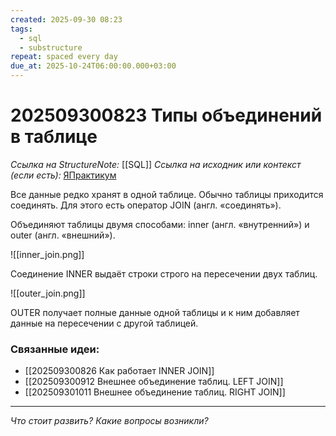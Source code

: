 ```yaml
---
created: 2025-09-30 08:23
tags:
  - sql
  - substructure
repeat: spaced every day
due_at: 2025-10-24T06:00:00.000+03:00
---
```

# 202509300823 Типы объединений в таблице

*Ссылка на StructureNote:* [[SQL]]
*Ссылка на исходник или контекст (если есть):* [ЯПрактикум](https://practicum.yandex.ru/learn/backend-nodejs/courses/a4214ab0-2146-4152-b90e-651bf4c7ca5e/sprints/564244/topics/1b53ba64-4733-4307-b1cd-4bdadedf0af9/lessons/c7280fc1-553f-48ff-8e34-229c164583f9/)

Все данные редко хранят в одной таблице. Обычно таблицы приходится соединять.
Для этого есть оператор JOIN (англ. «соединять»).

Объединяют таблицы двумя способами: inner (англ. «внутренний») и outer (англ. «внешний»).

![[inner_join.png]]

Соединение INNER выдаёт строки строго на пересечении двух таблиц.

![[outer_join.png]]

OUTER получает полные данные одной таблицы и к ним добавляет данные на пересечении с другой таблицей.

### Связанные идеи:

* [[202509300826 Как работает INNER JOIN]]
* [[202509300912 Внешнее объединение таблиц. LEFT JOIN]]
* [[202509301011 Внешнее объединение таблиц. RIGHT JOIN]]

---

*Что стоит развить? Какие вопросы возникли?*
